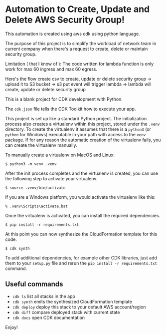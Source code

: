 # Automation to Create, Update and Delete AWS Security Group!

This automation is created using aws cdk using python language.

The purpose of this project is to simplify the workload of network team in current company when there's a request to create, delete or maintain security group.

Limitation ( that I know of ):
The code written for lambda function is only work for max 60 ingress and max 60 egress.

Here's the flow
create csv to create, update or delete security group -> upload it to S3 bucket -> s3 put event will trigger lambda -> lambda will create, update or delete security group 

This is a blank project for CDK development with Python.

The `cdk.json` file tells the CDK Toolkit how to execute your app.

This project is set up like a standard Python project.  The initialization
process also creates a virtualenv within this project, stored under the `.venv`
directory.  To create the virtualenv it assumes that there is a `python3`
(or `python` for Windows) executable in your path with access to the `venv`
package. If for any reason the automatic creation of the virtualenv fails,
you can create the virtualenv manually.

To manually create a virtualenv on MacOS and Linux:

```
$ python3 -m venv .venv
```

After the init process completes and the virtualenv is created, you can use the following
step to activate your virtualenv.

```
$ source .venv/bin/activate
```

If you are a Windows platform, you would activate the virtualenv like this:

```
% .venv\Scripts\activate.bat
```

Once the virtualenv is activated, you can install the required dependencies.

```
$ pip install -r requirements.txt
```

At this point you can now synthesize the CloudFormation template for this code.

```
$ cdk synth
```

To add additional dependencies, for example other CDK libraries, just add
them to your `setup.py` file and rerun the `pip install -r requirements.txt`
command.

## Useful commands

 * `cdk ls`          list all stacks in the app
 * `cdk synth`       emits the synthesized CloudFormation template
 * `cdk deploy`      deploy this stack to your default AWS account/region
 * `cdk diff`        compare deployed stack with current state
 * `cdk docs`        open CDK documentation

Enjoy!
